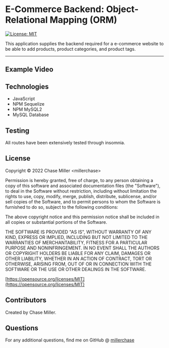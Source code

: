 # E-Commerce Backend: Object-Relational Mapping (ORM)

[![License: MIT](https://img.shields.io/badge/License-MIT-yellow.svg)](https://opensource.org/licenses/MIT)

This application supplies the backend required for a e-commerce website to be able to add products, product categories, and product tags.

---

## Example Video

## Technologies

- JavaScript
- NPM Sequelize
- NPM MySQL2
- MySQL Database

## Testing

All routes have been extensively tested through insomnia.

## License

Copyright &copy; 2022 Chase Miller &lt;millerchase>

Permission is hereby granted, free of charge, to any person obtaining a copy of this software and associated documentation files (the "Software"), to deal in the Software without restriction, including without limitation the rights to use, copy, modify, merge, publish, distribute, sublicense, and/or sell copies of the Software, and to permit persons to whom the Software is furnished to do so, subject to the following conditions:

The above copyright notice and this permission notice shall be included in all copies or substantial portions of the Software.

THE SOFTWARE IS PROVIDED "AS IS", WITHOUT WARRANTY OF ANY KIND, EXPRESS OR IMPLIED, INCLUDING BUT NOT LIMITED TO THE WARRANTIES OF MERCHANTABILITY, FITNESS FOR A PARTICULAR PURPOSE AND NONINFRINGEMENT. IN NO EVENT SHALL THE AUTHORS OR COPYRIGHT HOLDERS BE LIABLE FOR ANY CLAIM, DAMAGES OR OTHER LIABILITY, WHETHER IN AN ACTION OF CONTRACT, TORT OR OTHERWISE, ARISING FROM, OUT OF OR IN CONNECTION WITH THE SOFTWARE OR THE USE OR OTHER DEALINGS IN THE SOFTWARE.

[https://opensource.org/licenses/MIT](https://opensource.org/licenses/MIT)

## Contributors

Created by Chase Miller.

## Questions

For any additional questions, find me on GitHub @ [millerchase](https://github.com/millerchase)
